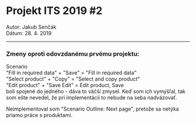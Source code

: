 Projekt ITS 2019 #2
===================

Autor: Jakub Senčák  
Dátum: 28. 4. 2019  

---------------------

### Zmeny oproti odovzdanému prvému projektu:

Scenario   
    "Fill in required data" + "Save" =  "Fill in required data"  
    "Select product" + "Copy" = "Select and copy product"  
    "Edit product" + "Save Edit" = Edit product, Save  
boli spojené do jedného - dáva to väčší zmysel. Keď som ich vymýšľal, tak som ešte nevedel, že pri implementácii to nebude na seba nadväzovať.  

Neimplementoval som "Scenario Outline: Next page", pretože sa netýka priamo práce s produktami.
